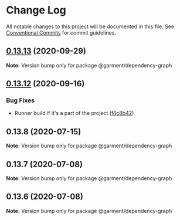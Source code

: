 # Change Log

All notable changes to this project will be documented in this file.
See [Conventional Commits](https://conventionalcommits.org) for commit guidelines.

## [0.13.13](https://github.com/Farfetch/garment/compare/v0.13.12...v0.13.13) (2020-09-29)

**Note:** Version bump only for package @garment/dependency-graph





## [0.13.12](https://github.com/Farfetch/garment/compare/v0.13.11...v0.13.12) (2020-09-16)


### Bug Fixes

* Runner build if it's a part of the project ([f4c8b42](https://github.com/Farfetch/garment/commit/f4c8b42f345f31dcc909d282fac22f55874c05e8))





## 0.13.8 (2020-07-15)

**Note:** Version bump only for package @garment/dependency-graph





## 0.13.7 (2020-07-08)

**Note:** Version bump only for package @garment/dependency-graph





## 0.13.6 (2020-07-08)

**Note:** Version bump only for package @garment/dependency-graph
